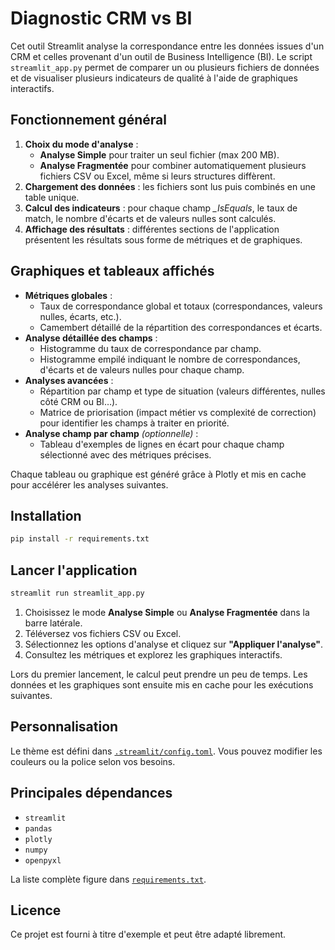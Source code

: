# Diagnostic CRM vs BI

Cet outil Streamlit analyse la correspondance entre les données issues d'un CRM et celles provenant d'un outil de Business Intelligence (BI). Le script `streamlit_app.py` permet de comparer un ou plusieurs fichiers de données et de visualiser plusieurs indicateurs de qualité à l'aide de graphiques interactifs.

## Fonctionnement général

1. **Choix du mode d'analyse** :
   - **Analyse Simple** pour traiter un seul fichier (max 200 MB).
   - **Analyse Fragmentée** pour combiner automatiquement plusieurs fichiers CSV ou Excel, même si leurs structures diffèrent.
2. **Chargement des données** : les fichiers sont lus puis combinés en une table unique.
3. **Calcul des indicateurs** : pour chaque champ *_IsEquals*, le taux de match, le nombre d'écarts et de valeurs nulles sont calculés.
4. **Affichage des résultats** : différentes sections de l'application présentent les résultats sous forme de métriques et de graphiques.

## Graphiques et tableaux affichés

- **Métriques globales** :
  - Taux de correspondance global et totaux (correspondances, valeurs nulles, écarts, etc.).
  - Camembert détaillé de la répartition des correspondances et écarts.
- **Analyse détaillée des champs** :
  - Histogramme du taux de correspondance par champ.
  - Histogramme empilé indiquant le nombre de correspondances, d'écarts et de valeurs nulles pour chaque champ.
- **Analyses avancées** :
  - Répartition par champ et type de situation (valeurs différentes, nulles côté CRM ou BI…).
  - Matrice de priorisation (impact métier vs complexité de correction) pour identifier les champs à traiter en priorité.
- **Analyse champ par champ** *(optionnelle)* :
  - Tableau d'exemples de lignes en écart pour chaque champ sélectionné avec des métriques précises.

Chaque tableau ou graphique est généré grâce à Plotly et mis en cache pour accélérer les analyses suivantes.

## Installation

```bash
pip install -r requirements.txt
```

## Lancer l'application

```bash
streamlit run streamlit_app.py
```

1. Choisissez le mode **Analyse Simple** ou **Analyse Fragmentée** dans la barre latérale.
2. Téléversez vos fichiers CSV ou Excel.
3. Sélectionnez les options d'analyse et cliquez sur **"Appliquer l'analyse"**.
4. Consultez les métriques et explorez les graphiques interactifs.

Lors du premier lancement, le calcul peut prendre un peu de temps. Les données et les graphiques sont ensuite mis en cache pour les exécutions suivantes.

## Personnalisation

Le thème est défini dans [`.streamlit/config.toml`](.streamlit/config.toml). Vous pouvez modifier les couleurs ou la police selon vos besoins.

## Principales dépendances

- `streamlit`
- `pandas`
- `plotly`
- `numpy`
- `openpyxl`

La liste complète figure dans [`requirements.txt`](requirements.txt).

## Licence

Ce projet est fourni à titre d'exemple et peut être adapté librement.
